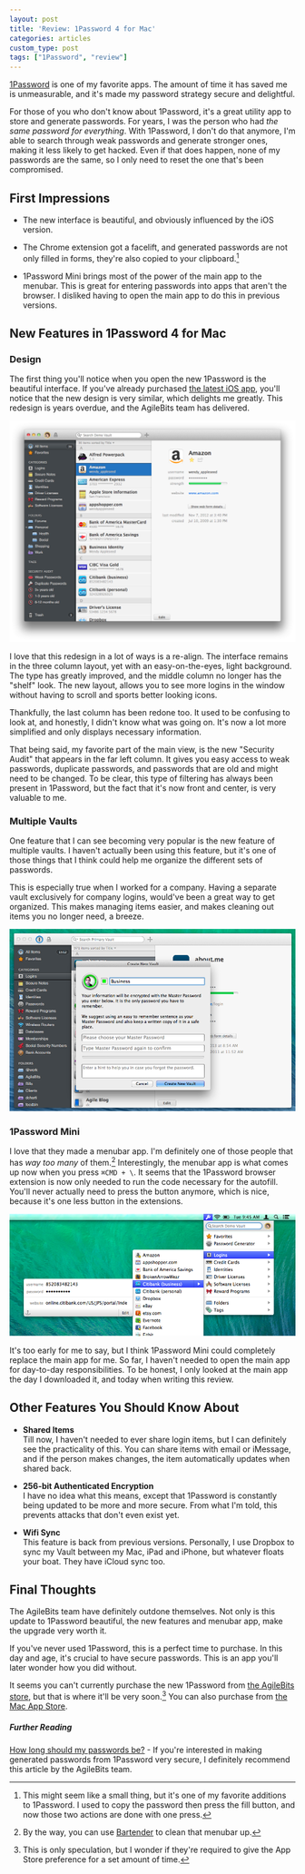 ```yaml
---
layout: post
title: 'Review: 1Password 4 for Mac'
categories: articles
custom_type: post
tags: ["1Password", "review"]
---
```

[1Password](https://agilebits.com/onepassword) is one of my favorite apps. The amount of time it has saved me is unmeasurable, and it's made my password strategy secure and delightful.

For those of you who don't know about 1Password, it's a great utility app to store and generate passwords. For years, I was the person who had *the same password for everything*. With 1Password, I don't do that anymore, I'm able to search through weak passwords and generate stronger ones, making it less likely to get hacked. Even if that does happen, none of my passwords are the same, so I only need to reset the one that's been compromised.

## First Impressions

- The new interface is beautiful, and obviously influenced by the iOS version.

- The Chrome extension got a facelift, and generated passwords are not only filled in forms, they're also copied to your clipboard.[^1]

- 1Password Mini brings most of the power of the main app to the menubar. This is great for entering passwords into apps that aren't the browser. I disliked having to open the main app to do this in previous versions.

## New Features in 1Password 4 for Mac

### Design 

The first thing you'll notice when you open the new 1Password is the beautiful interface. If you've already purchased [the latest iOS app](https://agilebits.com/onepassword/ios), you'll notice that the new design is very similar, which delights me greatly. This redesign is years overdue, and the AgileBits team has delivered.

![1Password 4 for Mac main view](/uploads/2013/10/1p4-mac-main.png)

I love that this redesign in a lot of ways is a re-align. The interface remains in the three column layout, yet with an easy-on-the-eyes, light background. The type has greatly improved, and the middle column no longer has the "shelf" look. The new layout, allows you to see more logins in the window without having to scroll and sports better looking icons. 

Thankfully, the last column has been redone too. It used to be confusing to look at, and honestly, I didn't know what was going on. It's now a lot more simplified and only displays necessary information.

That being said, my favorite part of the main view, is the new "Security Audit" that appears in the far left column. It gives you easy access to weak passwords, duplicate passwords, and passwords that are old and might need to be changed. To be clear, this type of filtering has always been present in 1Password, but the fact that it's now front and center, is very valuable to me.

### Multiple Vaults

One feature that I can see becoming very popular is the new feature of multiple vaults. I haven't actually been using this feature, but it's one of those things that I think could help me organize the different sets of passwords. 

This is especially true when I worked for a company. Having a separate vault exclusively for company logins, would've been a great way to get organized. This makes managing items easier, and makes cleaning out items you no longer need, a breeze.

![Create a new vault](/uploads/2013/10/1p4-mac-create-new-vault.png)

### 1Password Mini
I love that they made a menubar app. I'm definitely one of those people that has *way too many* of them.[^2] Interestingly, the menubar app is what comes up now when you press `⌘CMD + \`. It seems that the 1Password browser extension is now only needed to run the code necessary for the autofill. You'll never actually need to press the button anymore, which is nice, because it's one less button in the extensions.

![1Password Mini details](/uploads/2013/10/1p4-mac-1p-mini-item-details.png)

It's too early for me to say, but I think 1Password Mini could completely replace the main app for me. So far, I haven't needed to open the main app for day-to-day responsibilities. To be honest, I only looked at the main app the day I downloaded it, and today when writing this review.

## Other Features You Should Know About

- **Shared Items**     
Till now, I haven't needed to ever share login items, but I can definitely see the practicality of this. You can share items with email or iMessage, and if the person makes changes, the item automatically updates when shared back.

- **256-bit Authenticated Encryption**     
I have no idea what this means, except that 1Password is constantly being updated to be more and more secure. From what I'm told, this prevents attacks that don't even exist yet.

- **Wifi Sync**     
This feature is back from previous versions. Personally, I use Dropbox to sync my Vault between my Mac, iPad and iPhone, but whatever floats your boat. They have iCloud sync too.

## Final Thoughts
The AgileBits team have definitely outdone themselves. Not only is this update to 1Password beautiful, the new features and menubar app, make the upgrade very worth it.

If you've never used 1Password, this is a perfect time to purchase. In this day and age, it's crucial to have secure passwords. This is an app you'll later wonder how you did without.

It seems you can't currently purchase the new 1Password from [the AgileBits store](https://agilebits.com/store), but that is where it'll be very soon.[^3] You can also purchase from [the Mac App Store](https://itunes.apple.com/us/app/1password/id443987910?mt=12). 

##### Further Reading
[How long should my passwords be?](http://blog.agilebits.com/2013/08/31/how-long-should-my-passwords-be/) - If you're interested in making generated passwords from 1Password very secure, I definitely recommend this article by the AgileBits team.

[^1]: This might seem like a small thing, but it's one of my favorite additions to 1Password. I used to copy the password then press the fill button, and now those two actions are done with one press.
[^2]: By the way, you can use [Bartender](http://www.macbartender.com/) to clean that menubar up. 
[^3]: This is only speculation, but I wonder if they're required to give the App Store preference for a set amount of time.